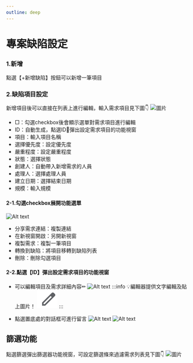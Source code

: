 ```yaml
---
outline: deep
---
```


# 專案缺陷設定


### 1.新增
點選【+新增缺陷】按鈕可以新增一筆項目

### 2.缺陷項目設定
新增項目後可以直接在列表上進行編輯，輸入需求項目見下圖👇
![圖片](bug01.gif)
- □：勾選checkbox後會顯示選單對需求項目進行編輯
- ID：自動生成，點選ID🔗彈出設定需求項目的功能視窗
- 項目：輸入項目名稱
- 選擇優先度：設定優先度
- 嚴重程度：設定嚴重程度
- 狀態：選擇狀態
- 創建人：自動帶入新增需求的人員
- 處理人：選擇處理人員
- 建立日期：選擇結束日期
- 規模：輸入規模

#### 2-1.勾選checkbox展開功能選單
![Alt text](bug02.png)
- 分享需求連結：複製連結
- 在新視窗開啟：另開新視窗
- 複製需求：複製一筆項目
- 轉換到缺陷：將項目移轉到缺陷列表
- 刪除：刪除勾選項目

#### 2-2.點選【ID】彈出設定需求項目的功能視窗

- 可以編輯項目及需求詳細內容✏
![Alt text](bug03.png)
:::info
:bulb:編輯器提供文字編輯及貼上圖片！
 ![Alt text](image.png)
:::

- 點選置底處的對話框可進行留言
![Alt text](bug04.gif)
![Alt text](bug05.png)

## 篩選功能

點選篩選彈出篩選器功能視窗，可設定篩選條來過濾需求列表見下圖👇
![圖片](bug06.gif)





